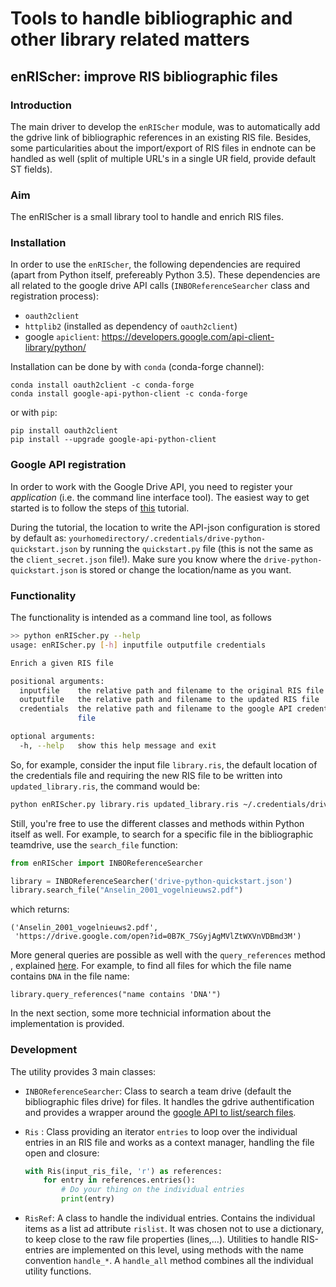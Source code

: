 # Tools to handle bibliographic and other library related matters


## enRIScher: improve RIS bibliographic files

### Introduction

The main driver to develop the `enRIScher` module, was to automatically add the gdrive link of bibliographic references in an existing RIS file. Besides, some particularities about the import/export of RIS files in endnote can be handled as well (split of multiple URL's in a single UR field, provide default ST fields). 

### Aim

The enRIScher is a small library tool to handle and enrich RIS files.

### Installation

In order to use the `enRIScher`, the following dependencies are required (apart from Python itself, prefereably Python 3.5). These dependencies are all related to the google drive API calls (`INBOReferenceSearcher` class and registration process):

* `oauth2client`
* `httplib2` (installed as dependency of `oauth2client`)
* google `apiclient`: https://developers.google.com/api-client-library/python/

Installation can be done by with `conda` (conda-forge channel):
```
conda install oauth2client -c conda-forge
conda install google-api-python-client -c conda-forge
```

or with `pip`:
```
pip install oauth2client
pip install --upgrade google-api-python-client
```

### Google API registration

In order to work with the Google Drive API, you need to register your *application* (i.e. the command line interface tool). The easiest way to get started is to follow the steps of  [this](https://developers.google.com/drive/v3/web/quickstart/python) tutorial. 

During the tutorial, the location to write the API-json configuration is stored by default as: `yourhomedirectory/.credentials/drive-python-quickstart.json` by running the `quickstart.py` file (this is not the same as the `client_secret.json` file!). Make sure you know where the `drive-python-quickstart.json` is stored or change the location/name as you want.

### Functionality

The functionality is intended as a command line tool, as follows

```bash
>> python enRIScher.py --help
usage: enRIScher.py [-h] inputfile outputfile credentials

Enrich a given RIS file

positional arguments:
  inputfile    the relative path and filename to the original RIS file
  outputfile   the relative path and filename to the updated RIS file
  credentials  the relative path and filename to the google API credentials
               file

optional arguments:
  -h, --help   show this help message and exit
```

So, for example, consider the input file `library.ris`, the default location of the credentials file and requiring the new RIS file to be written into `updated_library.ris`, the command would be:

```bash
python enRIScher.py library.ris updated_library.ris ~/.credentials/drive-python-quickstart.json
```

Still, you're free to use the different classes and methods within Python itself as well. For example, to search for a specific file in the bibliographic teamdrive, use the `search_file` function:

```python
from enRIScher import INBOReferenceSearcher

library = INBOReferenceSearcher('drive-python-quickstart.json')
library.search_file("Anselin_2001_vogelnieuws2.pdf")
```

which returns:
```
('Anselin_2001_vogelnieuws2.pdf',
 'https://drive.google.com/open?id=0B7K_7SGyjAgMVlZtWXVnVDBmd3M')
```

More general queries are possible as well with the `query_references` method , explained [here](https://developers.google.com/drive/v3/web/search-parameters#fn1). For example, to find all files for which the file name contains `DNA` in the file name:

```
library.query_references("name contains 'DNA'")
```

In the next section, some more technicial information about the implementation is provided.

### Development

The utility provides 3 main classes: 

* `INBOReferenceSearcher`:  Class to search a team drive (default the bibliographic files drive) for files. It handles the gdrive authentification and provides a wrapper around the [google API to list/search files](https://developers.google.com/drive/v3/web/search-parameters).
* `Ris` : Class providing an iterator `entries` to loop over the individual entries in an RIS file and works as a context manager, handling the file open and closure:

  ```python
  with Ris(input_ris_file, 'r') as references:
      for entry in references.entries():
          # Do your thing on the individual entries
          print(entry)
  ```

* `RisRef`: A class to handle the individual entries. Contains the individual items as a list ad attribute `rislist`. It was chosen not to use a dictionary, to keep close to the raw file properties (lines,...). Utilities to handle RIS-entries are implemented on this level, using methods with the name convention `handle_*`. A `handle_all` method combines all the individual utility functions.
